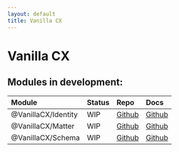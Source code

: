 ```yaml
---
layout: default
title: Vanilla CX
---
```

# Vanilla CX

## Modules in development:

| Module | Status | Repo | Docs |
|:--|:--|:--|:--|
|@VanillaCX/Identity | WIP | [Github](https://github.com/VanillaCX/Identity) | [Github](https://github.com/VanillaCX/Identity/wiki)
|@VanillaCX/Matter | WIP | [Github](https://github.com/VanillaCX/Matter) | [Github](https://github.com/VanillaCX/Matter/wiki)
|@VanillaCX/Schema | WIP | [Github](https://github.com/VanillaCX/Schema) | [Github](https://github.com/VanillaCX/Schema/wiki)